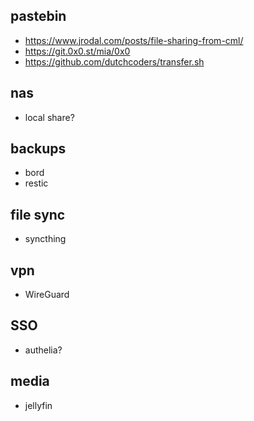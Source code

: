 ## pastebin 
- https://www.jrodal.com/posts/file-sharing-from-cml/
- https://git.0x0.st/mia/0x0
- https://github.com/dutchcoders/transfer.sh

## nas
- local share?

## backups
- bord 
- restic

## file sync
- syncthing

## vpn 
- WireGuard

## SSO 
- authelia?

## media
- jellyfin
